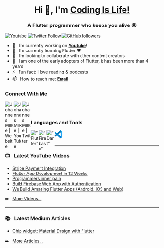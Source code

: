 <h1 align="center"> Hi 👋, I'm <a href="https://www.youtube.com/CodingIsLife?sub_confirmation=1">Coding Is Life!</a></h1>
<h3 align="center">A Flutter programmer who keeps you alive 😜</h3>

[![Youtube](https://img.shields.io/static/v1?label=CodingIsLife&message=Subscribe&logo=YouTube&color=FF0000&style=for-the-badge)][youtube]
[![Twitter Follow](https://img.shields.io/twitter/follow/coding_is__life?color=1DA1F2&label=Followers&logo=twitter&style=for-the-badge)][twitter]
[![GitHub followers](https://img.shields.io/github/followers/codeislife07?logo=GitHub&style=for-the-badge)][github]
<!-- [![Linkedin: codeislife07](https://img.shields.io/badge/-CONNECT-blue?style=for-the-badge&logo=Linkedin&link=https://www.linkedin.com/in/codeislife07/)][linkedin] -->

- 🔭 &ensp;I’m currently working on [**Youtube**][youtube]!
- 🌱 &ensp;I’m currently learning Flutter ❤️
- 👯 &ensp;I’m looking to collaborate with other content creators
- 🗿 &ensp;I am one of the early adopters of Flutter, it has been more than 4 years
- ⚡ &ensp;Fun fact: I love reading & podcasts
- 📫 &ensp;How to reach me: [**Email**][email]

### Connect With Me

[<img align="left" alt="Johannes Milke | Website" width="28px" src="https://firebasestorage.googleapis.com/v0/b/web-johannesmilke.appspot.com/o/other%2Fsocial%2Fwebsite.png?alt=media" />][website]
[<img align="left" alt="Johannes Milke | YouTube" width="28px" src="https://firebasestorage.googleapis.com/v0/b/web-johannesmilke.appspot.com/o/other%2Fsocial%2Fyoutube.png?alt=media" />][youtube]
[<img align="left" alt="Johannes Milke | Twitter" width="28px" src="https://firebasestorage.googleapis.com/v0/b/web-johannesmilke.appspot.com/o/other%2Fsocial%2Ftwitter.png?alt=media" />][twitter]
<!-- [<img align="left" alt="Johannes Milke | LinkedIn" width="28px" src="https://firebasestorage.googleapis.com/v0/b/web-johannesmilke.appspot.com/o/other%2Fsocial%2Flinkedin.png?alt=media" />][linkedin] -->
<!--[<img align="left" alt="Johannes Milke | Instagram" width="28px" src="https://firebasestorage.googleapis.com/v0/b/web-codeislife07.appspot.com/o/other%2Fsocial%2Finstagram.png?alt=media" />][instagram]
[<img align="left" alt="Johannes Milke | Facebook" width="28px" src="https://firebasestorage.googleapis.com/v0/b/web-codeislife07.appspot.com/o/other%2Fsocial%2Ffacebook.png?alt=media" />][facebook]
[<img align="left" alt="Johannes Milke | Medium" width="28px" src="https://firebasestorage.googleapis.com/v0/b/web-codeislife07.appspot.com/o/other%2Fsocial%2Fmedium.png?alt=media" />][medium] -->


<br />
<br />

### Languages and Tools
[<img align="left" alt=“Flutter” width="26px" src="https://www.vectorlogo.zone/logos/flutterio/flutterio-icon.svg" />][youtube]
[<img align="left" alt=“Firebase” width="26px" src="https://www.vectorlogo.zone/logos/firebase/firebase-icon.svg" />][youtube]
[<img align="left" alt=“Dart” width="26px" src="https://www.vectorlogo.zone/logos/dartlang/dartlang-icon.svg" />][youtube]
[<img align="left" alt=“Github” width="26px" src="https://raw.githubusercontent.com/github/explore/80688e429a7d4ef2fca1e82350fe8e3517d3494d/topics/visual-studio-code/visual-studio-code.png" />][youtube]



<br />
<br />

---

### 📺 &ensp;Latest YouTube Videos

<!-- YOUTUBE:START -->
- [Stripe Payment Integration ](https://www.youtube.com/watch?v=tV7pP6v-bAo)
- [Flutter App Development in 12 Weeks](https://www.youtube.com/watch?v=ESY9JyVUBFs)
- [Programmers inner pain](https://www.youtube.com/watch?v=8a21xE_NDtI)
- [Build Firebase Web App with Authentication](https://www.youtube.com/watch?v=HmkwOygpaqg)
- [We Build Amazing Flutter Apps &lpar;Android, iOS and Web&rpar;](https://www.youtube.com/watch?v=4xxyu0wr638)
<!-- YOUTUBE:END -->

➡️ &ensp;[More Videos...](https://youtube.com/CodingIsLife/videos)

---

### 📚 &ensp;Latest Medium Articles

<!-- BLOG-POST-LIST:START -->
- [Chip widget: Material Design with Flutter](https://medium.com/flutter-community/chip-widget-material-design-with-flutter-4a834553c9ab?source=rss-1d0dd7b62afc------2)
<!-- BLOG-POST-LIST:END -->

➡️ &ensp;[More Articles...](https://medium.com/@codeislife07)



[website]: https://codingislife.net
[twitter]: https://twitter.com/intent/follow?original_referer=https%3A%2F%2Fgithub.com%2Fcodeislife07&screen_name=HeyFlutter_
[youtube]: https://youtube.com/@CodingIsLife?sub_confirmation=1
[linkedin]: https://www.linkedin.com/company/codingislife/
[github]: https://github.com/codeislife
[instagram]: https://instagram.com/coding__is__life
[facebook]: https://www.facebook.com/CodingIsLife
[medium]: https://medium.com/@CodingIsLife
[email]: mailto:codingislife07@gmail.com
